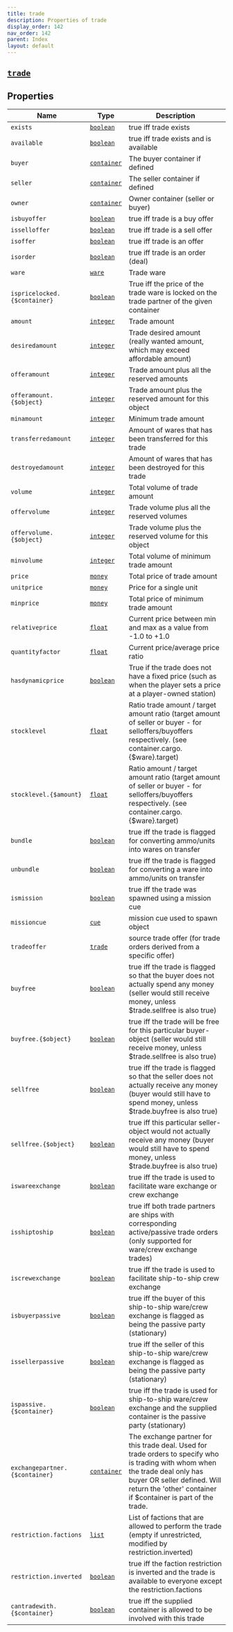 ```yaml
---
title: trade
description: Properties of trade
display_order: 142
nav_order: 142
parent: Index
layout: default
---
```


##  [`trade`](./trade.html) 
## Properties
| Name | Type | Description |
|------|------|-------------|
| `exists` | [`boolean`](./boolean.html) | true iff trade exists |
| `available` | [`boolean`](./boolean.html) | true iff trade exists and is available |
| `buyer` | [`container`](./container.html) | The buyer container if defined |
| `seller` | [`container`](./container.html) | The seller container if defined |
| `owner` | [`container`](./container.html) | Owner container (seller or buyer) |
| `isbuyoffer` | [`boolean`](./boolean.html) | true iff trade is a buy offer |
| `isselloffer` | [`boolean`](./boolean.html) | true iff trade is a sell offer |
| `isoffer` | [`boolean`](./boolean.html) | true iff trade is an offer |
| `isorder` | [`boolean`](./boolean.html) | true iff trade is an order (deal) |
| `ware` | [`ware`](./ware.html) | Trade ware |
| `ispricelocked.{$container}` | [`boolean`](./boolean.html) | True iff the price of the trade ware is locked on the trade partner of the given container |
| `amount` | [`integer`](./integer.html) | Trade amount |
| `desiredamount` | [`integer`](./integer.html) | Trade desired amount (really wanted amount, which may exceed affordable amount) |
| `offeramount` | [`integer`](./integer.html) | Trade amount plus all the reserved amounts |
| `offeramount.{$object}` | [`integer`](./integer.html) | Trade amount plus the reserved amount for this object |
| `minamount` | [`integer`](./integer.html) | Minimum trade amount |
| `transferredamount` | [`integer`](./integer.html) | Amount of wares that has been transferred for this trade |
| `destroyedamount` | [`integer`](./integer.html) | Amount of wares that has been destroyed for this trade |
| `volume` | [`integer`](./integer.html) | Total volume of trade amount |
| `offervolume` | [`integer`](./integer.html) | Trade volume plus all the reserved volumes |
| `offervolume.{$object}` | [`integer`](./integer.html) | Trade volume plus the reserved volume for this object |
| `minvolume` | [`integer`](./integer.html) | Total volume of minimum trade amount |
| `price` | [`money`](./money.html) | Total price of trade amount |
| `unitprice` | [`money`](./money.html) | Price for a single unit |
| `minprice` | [`money`](./money.html) | Total price of minimum trade amount |
| `relativeprice` | [`float`](./float.html) | Current price between min and max as a value from -1.0 to +1.0 |
| `quantityfactor` | [`float`](./float.html) | Current price/average price ratio |
| `hasdynamicprice` | [`boolean`](./boolean.html) | True if the trade does not have a fixed price (such as when the player sets a price at a player-owned station) |
| `stocklevel` | [`float`](./float.html) | Ratio trade amount / target amount ratio (target amount of seller or buyer - for selloffers/buyoffers respectively. (see container.cargo.{$ware}.target) |
| `stocklevel.{$amount}` | [`float`](./float.html) | Ratio amount / target amount ratio (target amount of seller or buyer - for selloffers/buyoffers respectively. (see container.cargo.{$ware}.target) |
| `bundle` | [`boolean`](./boolean.html) | true iff the trade is flagged for converting ammo/units into wares on transfer |
| `unbundle` | [`boolean`](./boolean.html) | true iff the trade is flagged for converting a ware into ammo/units on transfer |
| `ismission` | [`boolean`](./boolean.html) | true iff the trade was spawned using a mission cue |
| `missioncue` | [`cue`](./cue.html) | mission cue used to spawn object |
| `tradeoffer` | [`trade`](./trade.html) | source trade offer (for trade orders derived from a specific offer) |
| `buyfree` | [`boolean`](./boolean.html) | true iff the trade is flagged so that the buyer does not actually spend any money (seller would still receive money, unless $trade.sellfree is also true) |
| `buyfree.{$object}` | [`boolean`](./boolean.html) | true iff the trade will be free for this particular buyer-object (seller would still receive money, unless $trade.sellfree is also true) |
| `sellfree` | [`boolean`](./boolean.html) | true iff the trade is flagged so that the seller does not actually receive any money (buyer would still have to spend money, unless $trade.buyfree is also true) |
| `sellfree.{$object}` | [`boolean`](./boolean.html) | true iff this particular seller-object would not actually receive any money (buyer would still have to spend money, unless $trade.buyfree is also true) |
| `iswareexchange` | [`boolean`](./boolean.html) | true iff the trade is used to facilitate ware exchange or crew exchange |
| `isshiptoship` | [`boolean`](./boolean.html) | true iff both trade partners are ships with corresponding active/passive trade orders (only supported for ware/crew exchange trades) |
| `iscrewexchange` | [`boolean`](./boolean.html) | true iff the trade is used to facilitate ship-to-ship crew exchange |
| `isbuyerpassive` | [`boolean`](./boolean.html) | true iff the buyer of this ship-to-ship ware/crew exchange is flagged as being the passive party (stationary) |
| `issellerpassive` | [`boolean`](./boolean.html) | true iff the seller of this ship-to-ship ware/crew exchange is flagged as being the passive party (stationary) |
| `ispassive.{$container}` | [`boolean`](./boolean.html) | true iff the trade is used for ship-to-ship ware/crew exchange and the supplied container is the passive party (stationary) |
| `exchangepartner.{$container}` | [`container`](./container.html) | The exchange partner for this trade deal. Used for trade orders to specify who is trading with whom when the trade deal only has buyer OR seller defined. Will return the 'other' container if $container is part of the trade. |
| `restriction.factions` | [`list`](./list.html) | List of factions that are allowed to perform the trade (empty if unrestricted, modified by restriction.inverted) |
| `restriction.inverted` | [`boolean`](./boolean.html) | true iff the faction restriction is inverted and the trade is available to everyone except the restriction.factions |
| `cantradewith.{$container}` | [`boolean`](./boolean.html) | true iff the supplied container is allowed to be involved with this trade |


